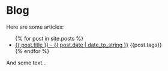 # Blog

Here are some articles:
<ul>
    {% for post in site.posts %}
        <li>
            <a href="{{ post.url | absolute_url }}">{{ post.title }} - {{ post.date | date_to_string }}</a>
            {{post.tags}}
        </li>
    {% endfor %}
</ul>

And some text...

